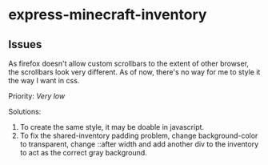 # express-minecraft-inventory


## Issues

As firefox doesn't allow custom scrollbars to the extent of other browser, the scrollbars look very different.
As of now, there's no way for me to style it the way I want in css. 

Priority: *Very low*

Solutions:

1. To create the same style, it may be doable in javascript.
2. To fix the shared-inventory padding problem, change background-color to transparent, change ::after width and add another div to the inventory to act as the correct gray background.